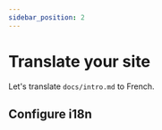 ```yaml
---
sidebar_position: 2
---
```


# Translate your site

Let's translate `docs/intro.md` to French.

## Configure i18n


```

